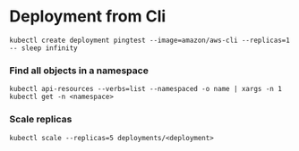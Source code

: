 # Deployment from Cli
```
kubectl create deployment pingtest --image=amazon/aws-cli --replicas=1 -- sleep infinity
```


### Find all objects in a namespace
```
kubectl api-resources --verbs=list --namespaced -o name | xargs -n 1 kubectl get -n <namespace>
```

### Scale replicas
```
kubectl scale --replicas=5 deployments/<deployment>
```
